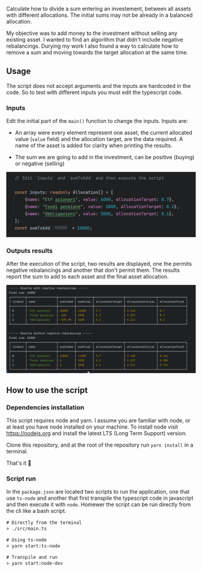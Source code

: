 Calculate how to divide a sum entering an investement, between all assets with different allocations. The initial sums may not be already in a balanced allocation.

My objective was to add money to the investment without selling any existing asset. I wanted to find an algorithm that didn't include negative rebalancings. Durying my work I also found a way to calculate how to remove a sum and moving towards the target allocation at the same time.

## Usage

The script does not accept arguments and the inputs are hardcoded in the code. So to test with different inputs you must edit the typescript code.

### Inputs

Edit the initial part of the `main()` function to change the inputs. Inputs are:

- An array were every element represent one asset, the current allocated value (`value` field) and the allocation target, are the data required. A name of the asset is added for clarity when printing the results.

- The sum we are going to add in the investment, can be positive (buying) or negative (selling)

<img src='./docs/inputs.png' />

### Outputs results

After the execution of the script, two results are displayed, one the permits negative rebalancings and another that don't permit them.  The results report the sum to add to each asset and the final asset allocation.

<img src="./docs/outputs.png" />

## How to use the script

### Dependencies installation

This script requires node and yarn. I assume you are familiar with node, or at least you have node installed on your machine. To install node visit https://nodejs.org and install the latest LTS (Long Term Support) version.

Clone this repository, and at the root of the repository run `yarn install` in a terminal.

That's it 🚀

### Script run

In the `package.json` are located two scripts to run the application, one that use `ts-node` and another that first transpile the typescript code in javascript and then execute it with `node`. Homewer the script can be run directly from the cli like a bash script.

```shell
# Directly from the terminal
> ./src/main.ts
```

```shell
# Using ts-node
> yarn start:ts-node
```

```shell
# Transpile and run
> yarn start:node-dev
```
